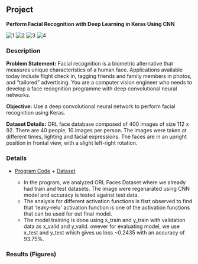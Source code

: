 ## Project 

**Perform Facial Recognition with Deep Learning in Keras Using CNN**

![1](https://img.shields.io/badge/Platform-AWS%20SageMaker-orange) 
![2](https://img.shields.io/badge/Kernel-TensorFlow%202%20GPU%20Optimized-green) 
![3](https://img.shields.io/badge/Instance-4%20vCPU%20%2B%2016%20GiB%20%2B%201%20GPU-blue) 
![4](https://img.shields.io/badge/Dataset-ORL%20Faces-red)

### Description

**Problem Statement:** Facial recognition is a biometric alternative that measures unique characteristics of a human face. Applications available today include flight check in, tagging friends and family members in photos, and “tailored” advertising. You are a computer vision engineer who needs to develop a face recognition programme with deep convolutional neural networks.

**Objective:** Use a deep convolutional neural network to perform facial recognition using Keras.

**Dataset Details:** ORL face database composed of 400 images of size 112 x 92. There are 40 people, 10 images per person. The images were taken at different times, lighting and facial expressions. The faces are in an upright position in frontal view, with a slight left-right rotation.

### Details

* [Program Code]() + [Dataset]()

  * In the program, we analyzed ORL Faces Dataset where we already had train and test datasets. The image were regenarated using CNN model and accuracy is tested against test data.
  * The analysis for different activation functions is fisrt observed to find that 'leaky-relu' activation function is one of the activation functions that can be used for out final model.
  * The model training is done using x_train and y_train with validation data as x_valid and y_valid. owever for evaluating model, we use x_test and y_test which gives us loss ~0.2435 with an accuracy of 93.75%.
  
### Results (Figures)
